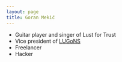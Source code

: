 ```yaml
---
layout: page
title: Goran Mekić
---
```


- Guitar player and singer of Lust for Trust
- Vice president of [LUGoNS](https://lugons.org)
- Freelancer
- Hacker
